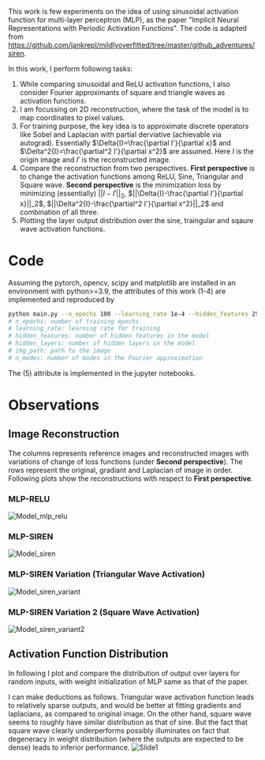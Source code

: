 This work is few experiments on the idea of using sinusoidal activation function for multi-layer perceptron (MLP), as the paper "Implicit Neural Representations with Periodic Activation Functions". The code is adapted from https://github.com/jankrepl/mildlyoverfitted/tree/master/github_adventures/siren.


In this work, I perform following tasks:

1. While comparing sinusoidal and ReLU activation functions, I also consider Fourier approximants of square and triangle waves as activation functions.
2. I am focussing on 2D reconstruction, where the task of the model is to map coordinates to pixel values.
3. For training purpose, the key idea is to approximate discrete operators like Sobel and Laplacian with partial derviative (achievable via autograd). Essentially $\Delta{I}=\frac{\partial I'}{\partial x}$ and $\Delta^2{I}=\frac{\partial^2 I'}{\partial x^2}$ are assumed. Here $I$ is the origin image and $I'$ is the reconstructed image.
4. Compare the reconstruction from two perspectives. **First perspective** is to change the activation functions among ReLU, Sine, Triangular and Square wave. **Second perspective** is the minimization loss by minimizing (essentially) $||I-I'||_2$, $||\Delta{I}-\frac{\partial I'}{\partial x}||_2$, $||\Delta^2{I}-\frac{\partial^2 I'}{\partial x^2}||_2$ and combination of all three.
5. Plotting the layer output distribution over the sine, traingular and sqaure wave activation functions.



# Code
Assuming the pytorch, opencv, scipy and matplotlib are installed in an environment with python>=3.9, the attributes of this work (1-4) are implemented and reproduced by
```bash
python main.py --n_epochs 100 --learning_rate 1e-4 --hidden_features 256 --hidden_layers 2 --img_path \path\to\image.png --n_modes 4
# n_epochs: number of training epochs
# learning_rate: learning rate for training
# hidden_features: number of hidden features in the model
# hidden_layers: number of hidden layers in the model
# img_path: path to the image
# n_modes: number of modes in the Fourier approximation
```

The (5) attribute is implemented in the jupyter notebooks.


# Observations
## Image Reconstruction
The columns represents reference images and reconstructed images with variations of change of loss functions (under **Second perspective**). The rows represent the original, gradiant and Laplacian of image in order.
Following plots show the reconstructions with respect to **First perspective**.

### MLP-RELU
![Model_mlp_relu](https://github.com/antidianuj/siren_exps/assets/47445756/4b3b75f9-12b0-454a-81d6-1b76b03be4ad)

### MLP-SIREN
![Model_siren](https://github.com/antidianuj/siren_exps/assets/47445756/f29f47e3-ac08-48f3-974d-3f2a198df81c)

### MLP-SIREN Variation (Triangular Wave Activation)
![Model_siren_variant](https://github.com/antidianuj/siren_exps/assets/47445756/d662a935-3f86-4f45-83af-8d42a7f852ae)

### MLP-SIREN Variation 2 (Square Wave Activation)
![Model_siren_variant2](https://github.com/antidianuj/siren_exps/assets/47445756/3d7f8bdd-12f7-4ea0-98ef-2788207e20f5)


## Activation Function Distribution
In following I plot and compare the distribution of output over layers for random inputs, with weight initialization of MLP same as that of the paper.

I can make deductions as follows. Triangular wave activation function leads to relatively sparse outputs, and would be better at fitting gradients and laplacians, as compared to original image. On the other hand, square wave seems to roughly have similar distribution as that of sine. But the fact that square wave clearly underperforms possibly illuminates on fact that degeneracy in weight distribution (where the outputs are expected to be dense) leads to inferior performance.
![Slide1](https://github.com/antidianuj/siren_exps/assets/47445756/ebf79cc5-f8c1-44bd-b126-2cc9dc436d86)









